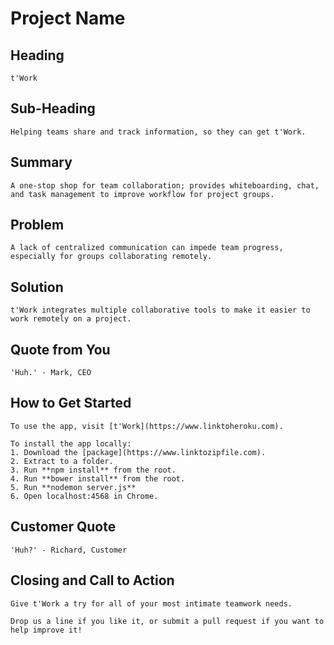 # Project Name #

<!-- 
> This material was originally posted [here](http://www.quora.com/What-is-Amazons-approach-to-product-development-and-product-management). It is reproduced here for posterities sake.

There is an approach called "working backwards" that is widely used at Amazon. They work backwards from the customer, rather than starting with an idea for a product and trying to bolt customers onto it. While working backwards can be applied to any specific product decision, using this approach is especially important when developing new products or features.

For new initiatives a product manager typically starts by writing an internal press release announcing the finished product. The target audience for the press release is the new/updated product's customers, which can be retail customers or internal users of a tool or technology. Internal press releases are centered around the customer problem, how current solutions (internal or external) fail, and how the new product will blow away existing solutions.

If the benefits listed don't sound very interesting or exciting to customers, then perhaps they're not (and shouldn't be built). Instead, the product manager should keep iterating on the press release until they've come up with benefits that actually sound like benefits. Iterating on a press release is a lot less expensive than iterating on the product itself (and quicker!).

If the press release is more than a page and a half, it is probably too long. Keep it simple. 3-4 sentences for most paragraphs. Cut out the fat. Don't make it into a spec. You can accompany the press release with a FAQ that answers all of the other business or execution questions so the press release can stay focused on what the customer gets. My rule of thumb is that if the press release is hard to write, then the product is probably going to suck. Keep working at it until the outline for each paragraph flows. 

Oh, and I also like to write press-releases in what I call "Oprah-speak" for mainstream consumer products. Imagine you're sitting on Oprah's couch and have just explained the product to her, and then you listen as she explains it to her audience. That's "Oprah-speak", not "Geek-speak".

Once the project moves into development, the press release can be used as a touchstone; a guiding light. The product team can ask themselves, "Are we building what is in the press release?" If they find they're spending time building things that aren't in the press release (overbuilding), they need to ask themselves why. This keeps product development focused on achieving the customer benefits and not building extraneous stuff that takes longer to build, takes resources to maintain, and doesn't provide real customer benefit (at least not enough to warrant inclusion in the press release).
 -->
 
## Heading ##
  	t'Work

## Sub-Heading ##
  	Helping teams share and track information, so they can get t'Work.

## Summary ##
  	A one-stop shop for team collaboration; provides whiteboarding, chat, and task management to improve workflow for project groups.

## Problem ##
  	A lack of centralized communication can impede team progress, especially for groups collaborating remotely.

## Solution ##
  	t'Work integrates multiple collaborative tools to make it easier to work remotely on a project. 

## Quote from You ##
  	'Huh.' - Mark, CEO

## How to Get Started ##
  	To use the app, visit [t'Work](https://www.linktoheroku.com).

    To install the app locally:
    1. Download the [package](https://www.linktozipfile.com).
    2. Extract to a folder.
    3. Run **npm install** from the root.
    4. Run **bower install** from the root.
    5. Run **nodemon server.js**
    6. Open localhost:4568 in Chrome.

## Customer Quote ##
 	'Huh?' - Richard, Customer 

## Closing and Call to Action ##
  	Give t'Work a try for all of your most intimate teamwork needs. 
    
    Drop us a line if you like it, or submit a pull request if you want to help improve it!




